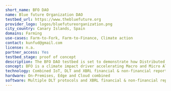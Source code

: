 ```yaml
---
short_name: BFO DAO
name: Blue future Organization DAO
testbed_url: https://www.thebluefuture.org
provider_logo: logos/bluefutureorganization.png
city_country: Canary Islands, Spain
domains: Farming
use-cases: Farm-to-Fork, Farm-to-Finance, Climate action
contact: kunfud@gmail.com
license: n.a.
partner_access: Yes
testbed_stage: proof of concept
description: The BFO DAO testbed is set to demonstrate how Distributed Ledger Technologies enables “Farm-to- Fork” in aquaculture as a foundation to enable financial instruments and investments for acceleration into the blue economy. BFO is set to provide insights into the technical layers allowing observers to properly understand how the DLT is applied into the IT stack. BFO also demonstrates the autonomous reporting mechanism with XBRL as facilitator for financial and non-financial information
concept: BFO is a climate impact driver accelerating Macro and Micro Algae farming. Its ecosystem demonstrates a sustainable market mechanism for the Blue Economy. Secured by DLT and enabled by rapid digital transformation, aquafarms provide trusted information, take advantage of emerging technologies, and get easy access to growth finance.
technology: Combined IoT, DLT and XBRL financial & non-financial reporting
hardware: On-Premises, Edge and Cloud combined
software: Multiple DLT protocols and XBRL financial & non-financial reporting
---
```


